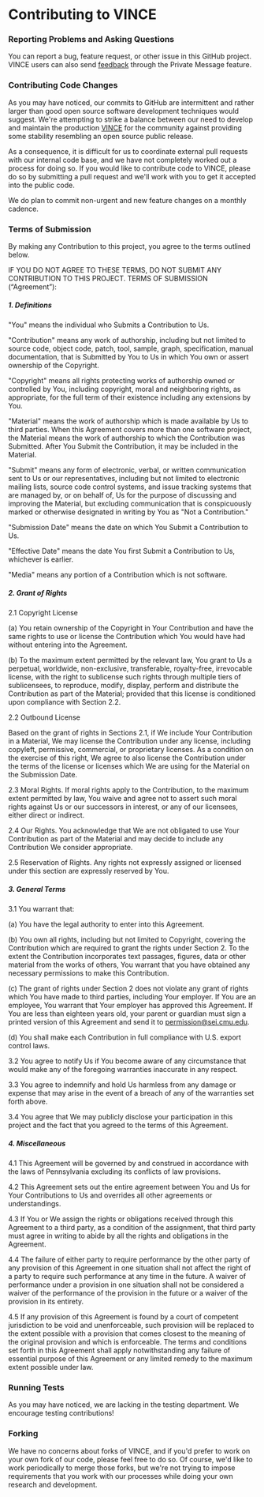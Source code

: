 # Contributing to VINCE

### Reporting Problems and Asking Questions

You can report a bug, feature request, or other issue
in this GitHub project. VINCE users can also send
[feedback](https://kb.cert.org/vince/comm/sendmsg/8/)
through the Private Message feature.


### Contributing Code Changes

As you may have noticed, our commits to GitHub are intermittent and
rather larger than good open source software development techniques
would suggest.  We're attempting to strike a balance between our need
to develop and maintain the production [VINCE](https://kb.cert.org/vince/)
for the community against providing some stability
resembling an open source public release. 

As a consequence, it is difficult for us to coordinate external pull
requests with our internal code base, and we have not completely
worked out a process for doing so.  If you would like to contribute
code to VINCE, please do so by submitting a pull request and we'll
work with you to get it accepted into the public code.

We do plan to commit non-urgent and new feature changes on a monthly
cadence.

### Terms of Submission

By making any Contribution to this project, you agree to the terms
outlined below.

IF YOU DO NOT AGREE TO THESE TERMS, DO NOT SUBMIT ANY CONTRIBUTION TO
THIS PROJECT.  TERMS OF SUBMISSION (“Agreement”):

##### 1. Definitions

"You" means the individual who Submits a Contribution to Us.

"Contribution" means any work of authorship, including but not limited
to source code, object code, patch, tool, sample, graph,
specification, manual documentation, that is Submitted by You to Us in
which You own or assert ownership of the Copyright.

"Copyright" means all rights protecting works of authorship owned or
controlled by You, including copyright, moral and neighboring rights,
as appropriate, for the full term of their existence including any
extensions by You.

"Material" means the work of authorship which is made available by Us
to third parties. When this Agreement covers more than one software
project, the Material means the work of authorship to which the
Contribution was Submitted. After You Submit the Contribution, it may
be included in the Material.

"Submit" means any form of electronic, verbal, or written
communication sent to Us or our representatives, including but not
limited to electronic mailing lists, source code control systems, and
issue tracking systems that are managed by, or on behalf of, Us for
the purpose of discussing and improving the Material, but excluding
communication that is conspicuously marked or otherwise designated in
writing by You as "Not a Contribution."

"Submission Date" means the date on which You Submit a Contribution to
Us.

"Effective Date" means the date You first Submit a Contribution to Us,
whichever is earlier.

"Media" means any portion of a Contribution which is not software.

##### 2. Grant of Rights

2.1 Copyright License

(a) You retain ownership of the Copyright in Your Contribution and
have the same rights to use or license the Contribution which You
would have had without entering into the Agreement.

(b) To the maximum extent permitted by the relevant law, You grant to
Us a perpetual, worldwide, non-exclusive, transferable, royalty-free,
irrevocable license, with the right to sublicense such rights through
multiple tiers of sublicensees, to reproduce, modify, display, perform
and distribute the Contribution as part of the Material; provided that
this license is conditioned upon compliance with Section 2.2.

2.2 Outbound License

Based on the grant of rights in Sections 2.1, if We include Your
Contribution in a Material, We may license the Contribution under any
license, including copyleft, permissive, commercial, or proprietary
licenses. As a condition on the exercise of this right, We agree to
also license the Contribution under the terms of the license or
licenses which We are using for the Material on the Submission Date.

2.3 Moral Rights. If moral rights apply to the Contribution, to the
maximum extent permitted by law, You waive and agree not to assert
such moral rights against Us or our successors in interest, or any of
our licensees, either direct or indirect.

2.4 Our Rights. You acknowledge that We are not obligated to use Your
Contribution as part of the Material and may decide to include any
Contribution We consider appropriate.

2.5 Reservation of Rights. Any rights not expressly assigned or
licensed under this section are expressly reserved by You.

##### 3. General Terms

3.1 You warrant that:

(a) You have the legal authority to enter into this Agreement.

(b) You own all rights, including but not limited to Copyright,
covering the Contribution which are required to grant the rights
under Section 2.  To the extent the Contribution incorporates text
passages, figures, data or other material from the works of others,
You warrant that you have obtained any necessary permissions to make
this Contribution.

(c) The grant of rights under Section 2 does not violate any grant of
rights which You have made to third parties, including Your
employer. If You are an employee, You warrant that Your employer has
approved this Agreement. If You are less than eighteen years old, your
parent or guardian must sign a printed version of this Agreement and
send it to permission@sei.cmu.edu.

(d) You shall make each Contribution in full compliance with
U.S. export control laws.

3.2 You agree to notify Us if You become aware of any circumstance
that would make any of the foregoing warranties inaccurate in any
respect.

3.3 You agree to indemnify and hold Us harmless from any damage or
expense that may arise in the event of a breach of any of the
warranties set forth above.

3.4 You agree that We may publicly disclose your participation in this
project and the fact that you agreed to the terms of this Agreement.

##### 4. Miscellaneous

4.1 This Agreement will be governed by and construed in accordance
with the laws of Pennsylvania excluding its conflicts of law
provisions.

4.2 This Agreement sets out the entire agreement between You and Us
for Your Contributions to Us and overrides all other agreements or
understandings.

4.3 If You or We assign the rights or obligations received through
this Agreement to a third party, as a condition of the assignment,
that third party must agree in writing to abide by all the rights and
obligations in the Agreement.

4.4 The failure of either party to require performance by the other
party of any provision of this Agreement in one situation shall not
affect the right of a party to require such performance at any time in
the future. A waiver of performance under a provision in one situation
shall not be considered a waiver of the performance of the provision
in the future or a waiver of the provision in its entirety.

4.5 If any provision of this Agreement is found by a court of
competent jurisdiction to be void and unenforceable, such provision
will be replaced to the extent possible with a provision that comes
closest to the meaning of the original provision and which is
enforceable. The terms and conditions set forth in this Agreement
shall apply notwithstanding any failure of essential purpose of this
Agreement or any limited remedy to the maximum extent possible under
law.

### Running Tests

As you may have noticed, we are lacking in the testing department. We
encourage testing contributions!

### Forking

We have no concerns about forks of VINCE, and if you'd prefer to work
on your own fork of our code, please feel free to do so.  Of course,
we'd like to work periodically to merge those forks, but we're not
trying to impose requirements that you work with our processes while
doing your own research and development.

